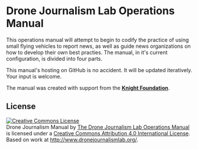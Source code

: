 # Drone Journalism Lab Operations Manual

This operations manual will attempt to begin to codify the practice of using small flying vehicles to report news, as well as guide news organizations on how to develop their own best practies. The manual, in it's current configuration, is divided into four parts.

This manual's hosting on GitHub is no accident. It will be updated iteratively. Your input is welcome. 

The manual was created with support from the [__Knight Foundation__](http://www.knightfoundation.org/).
 
## License

<a rel="license" href="http://creativecommons.org/licenses/by/4.0/"><img alt="Creative Commons License" style="border-width:0" src="http://i.creativecommons.org/l/by/4.0/88x31.png" /></a><br /><span xmlns:dct="http://purl.org/dc/terms/" property="dct:title">Drone Journalism Manual</span> by <a xmlns:cc="http://creativecommons.org/ns#" href="http://www.dronejournalismlab.org/" property="cc:attributionName" rel="cc:attributionURL">The Drone Journalism Lab Operations Manual</a> is licensed under a <a rel="license" href="http://creativecommons.org/licenses/by/4.0/">Creative Commons Attribution 4.0 International License</a>.<br />Based on work at <a xmlns:dct="http://purl.org/dc/terms/" href="http://www.dronejournalismlab.org/" rel="dct:source">http://www.dronejournalismlab.org/</a>.

